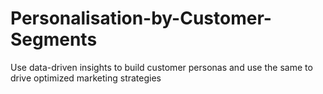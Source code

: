 # Personalisation-by-Customer-Segments
Use data-driven insights to build customer personas and use the same to drive optimized marketing strategies
